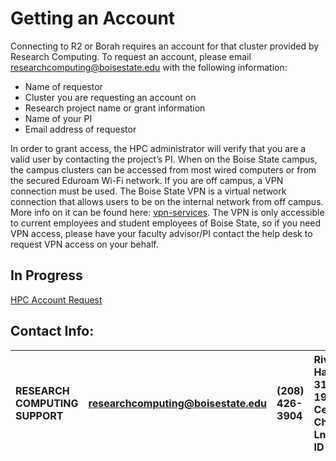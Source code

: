# Getting an Account
Connecting to R2 or Borah requires an account for that cluster provided by Research Computing. To request an account, please email
researchcomputing@boisestate.edu with the following information: 

  - Name of requestor                          
  - Cluster you are requesting an account on   
  - Research project name or grant information
  - Name of your PI                            
  - Email address of requestor                 
    
In order to grant access, the HPC administrator will verify that you are a valid user by contacting the project’s PI. When on the 
Boise State campus, the campus clusters can be accessed from most wired computers or from the secured Eduroam Wi-Fi network. If you 
are off campus, a VPN connection must be used. The Boise State VPN is a virtual network connection that allows users to be on the 
internal network from off campus. More info on it can be found here: [vpn-services](https://www.boisestate.edu/oit-network/vpn-services/). The VPN is only accessible to current employees and student employees of Boise State, so if you need VPN access, please have your faculty advisor/PI contact the help desk to
request VPN access on your behalf.

## In Progress
[HPC Account Request](https://boisestateproduction.service-now.com/bsu_sp?id=sc_cat_item&sys_id=7a5d092b1b788014ebb48663cc4bcbd1)

## Contact Info:

|RESEARCH COMPUTING SUPPORT| researchcomputing@boisestate.edu|(208) 426-3904| Riverfront Hall, Suite 319, 1987 W Cesar Chavez Ln, Boise, ID 83725 |
| :---                     | :---                            | :---         | :---                                                                | 

